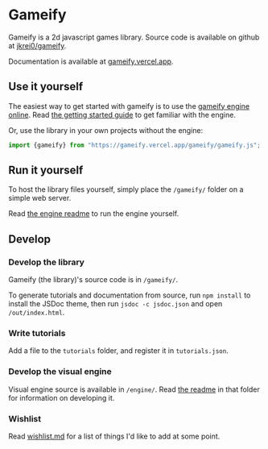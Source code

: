 # Gameify
Gameify is a 2d javascript games library. Source code is available on github at [jkrei0/gameify](https://github.com/jkrei0/gameify).

Documentation is available at [gameify.vercel.app](https://gameify.vercel.app/out/index.html).

## Use it yourself

The easiest way to get started with gameify is to use the [gameify engine online](https://gameify.vercel.app/engine/engine.html). Read [the getting started guide](https://gameify.vercel.app/out/tutorial-getting_started.html) to get familiar with the engine.

Or, use the library in your own projects without the engine:
```js
import {gameify} from "https://gameify.vercel.app/gameify/gameify.js";
```

## Run it yourself

To host the library files yourself, simply place the `/gameify/` folder on a simple web server.

Read [the engine readme](https://github.com/jkrei0/gameify/blob/main/engine/README.md) to run the engine yourself.

## Develop

### Develop the library
Gameify (the library)'s source code is in `/gameify/`.

To generate tutorials and documentation from source, run `npm install` to install the JSDoc theme, then run `jsdoc -c jsdoc.json` and open `/out/index.html`.

### Write tutorials
 Add a file to the `tutorials` folder, and register it in `tutorials.json`.

### Develop the visual engine
Visual engine source is available in `/engine/`. Read [the readme](https://github.com/jkrei0/gameify/blob/main/engine/README.md) in that folder for information on developing it.

### Wishlist

Read [wishlist.md](https://github.com/jkrei0/gameify/blob/main/wishlist.md) for a list of things I'd like to add at some point.